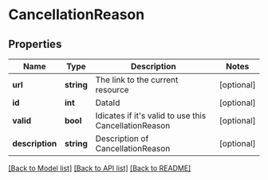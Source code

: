 # CancellationReason

## Properties
Name | Type | Description | Notes
------------ | ------------- | ------------- | -------------
**url** | **string** | The link to the current resource | [optional] 
**id** | **int** | DataId | [optional] 
**valid** | **bool** | Idicates if it&#x27;s valid to use this CancellationReason | [optional] 
**description** | **string** | Description of CancellationReason | [optional] 

[[Back to Model list]](../../README.md#documentation-for-models) [[Back to API list]](../../README.md#documentation-for-api-endpoints) [[Back to README]](../../README.md)

